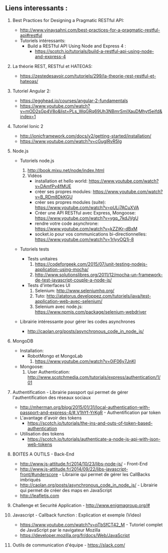 ## Liens interessants :
 
  1. Best Practices for Designing a Pragmatic RESTful API:
      - http://www.vinaysahni.com/best-practices-for-a-pragmatic-restful-api#restful
      - Tutoriels intéressants:
        - Build a RESTful API Using Node and Express 4 : 
          - https://scotch.io/tutorials/build-a-restful-api-using-node-and-express-4

  2. La théorie REST, RESTful et HATEOAS:
      - https://zestedesavoir.com/tutoriels/299/la-theorie-rest-restful-et-hateoas/
  
  3. Tutoriel Angular 2:
      - https://egghead.io/courses/angular-2-fundamentals
      - https://www.youtube.com/watch?v=mOD2sGp4V8o&list=PLs_WqGRq69Uh3NBmrSmlXauDMhyt5eifd&index=1
  
  4. Tutoriel Ionic 2
      - http://ionicframework.com/docs/v2/getting-started/installation/
      - https://www.youtube.com/watch?v=cGuglRvR5lg

  5. Node.js
      - Tutoriels node.js
          1. http://book.mixu.net/node/index.html
          2. Vidéos
              - installation et hello world: https://www.youtube.com/watch?v=DAmfPv4fMUE
              - créer ses propres modules: https://www.youtube.com/watch?v=B_RDm8DkKGU
              - créer ses propres modules (suite): https://www.youtube.com/watch?v=pULj7ACuXVA
              - Créer une API RESTful avec Express, Mongoose: https://www.youtube.com/watch?v=ygq_7kdJVgU
              - rendre votre code asynchrone: https://www.youtube.com/watch?v=kZZiKr-dBxM
              - socket.io pour vos communications bi-directionnelles: https://www.youtube.com/watch?v=1rlyvOQ1j-8
          
      - Tutoriels tests 
        - Tests unitaires
            1. https://codeforgeek.com/2015/07/unit-testing-nodejs-application-using-mocha/
            2. http://www.solutionslibres.org/2011/12/mocha-un-framework-de-test-javascript-couple-a-node-js/
        - Tests d'interfaces UI
            1. Selenium: http://www.seleniumhq.org/
            2. Tuto: http://atatorus.developpez.com/tutoriels/java/test-application-web-avec-selenium/
            3. Selenium avec node.js: https://www.npmjs.com/package/selenium-webdriver
      
      - Librairie intéressante pour gérer les codes asynchrones
        - http://caolan.org/posts/asynchronous_code_in_node_js/
  
  6. MongoDB
      - Installation:
        - RobotMongo et MongoLab
          1. https://www.youtube.com/watch?v=0iF06y7JnKI
      - Mongoose:
          1. User Authentication: http://www.scotchmedia.com/tutorials/express/authentication/1/01

  7. Authentification
    - Librairie passport qui permet de gérer l'authentification des réseaux sociaux
      - http://mherman.org/blog/2015/01/31/local-authentication-with-passport-and-express-4/#.V1hYf-YrKgR
    - Authentification par token
      - L'avantage d'avoir des tokens
        - https://scotch.io/tutorials/the-ins-and-outs-of-token-based-authentication
      - Utilisation des tokens
        - https://scotch.io/tutorials/authenticate-a-node-js-api-with-json-web-tokens
    
  8. BOITES A OUTILS
    - Back-End
      - http://www.js-attitude.fr/2014/10/23/libs-node-js/
    - Front-End
      - http://www.js-attitude.fr/2014/09/22/libs-javascript-front/#underscore
    - Librairie qui permet de gérer les CallBacks imbriqués
      - http://caolan.org/posts/asynchronous_code_in_node_js/
    - Librairie qui permet de créer des maps en JavaScript
      - http://leafletjs.com
  
  9. Challenge et Securité Application
    - http://www.enigmagroup.org/#
  
  10. Javascript
    - Callback function : Explication et exemple (Video)
      - https://www.youtube.com/watch?v=pTbSfCT42_M
    - Tutoriel complet de JavaScript par le navigateur Mozilla
      - https://developer.mozilla.org/fr/docs/Web/JavaScript
  11. Outils de communication d'équipe
    - https://slack.com/
